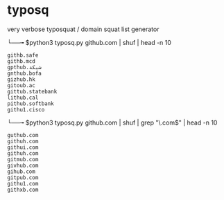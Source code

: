 # typosq
very verbose typosquat / domain squat list generator


└──╼ $python3 typosq.py github.com | shuf | head -n 10


```
githb.safe
githb.mcd
gpthub.شبكة
gnthub.bofa
gizhub.hk
gitoub.ac
gittub.statebank
lithub.cal
pithub.softbank
githu1.cisco
```

└──╼ $python3 typosq.py github.com | shuf | grep "\.com$" | head -n 10


```
guthub.com
githuh.com
githui.com
githuh.com
gitmub.com
givhub.com
gihub.com
gitpub.com
githu1.com
githxb.com
```



